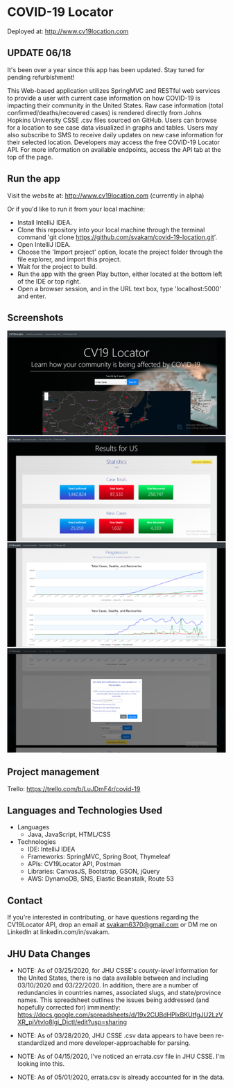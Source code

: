 # COVID-19 Locator

Deployed at: http://www.cv19location.com

## UPDATE 06/18
It's been over a year since this app has been updated. Stay tuned for pending refurbishment! 

This Web-based application utilizes SpringMVC and RESTful web services to provide a user with current case 
information on how COVID-19 is impacting their community in the United States. Raw case information (total confirmed/deaths/recovered cases) 
is rendered directly from Johns Hopkins University CSSE .csv files sourced on GitHub. Users can browse for a location to see case data visualized in graphs and tables. Users
may also subscribe to SMS to receive daily updates on new case information for their selected location. Developers may access the free COVID-19 Locator API. For more information on available endpoints, access the API tab at the top of the page. 

## Run the app
Visit the website at: http://www.cv19location.com (currently in alpha)

Or if you'd like to run it from your local machine: 
- Install IntelliJ IDEA. 
- Clone this repository into your local machine through the terminal command 'git clone https://github.com/svakam/covid-19-location.git'. 
- Open IntelliJ IDEA. 
- Choose the 'Import project' option, locate the project folder through the file explorer, and import this project. 
- Wait for the project to build. 
- Run the app with the green Play button, either located at the bottom left of the IDE or top right. 
- Open a browser session, and in the URL text box, type 'localhost:5000' and enter. 

## Screenshots
![Landing](src/main/resources/static/img/Landing.PNG)
![Totals](src/main/resources/static/img/Totals.PNG)
![Progression](src/main/resources/static/img/Progression.PNG)
![Subscribe](src/main/resources/static/img/Subscribe.PNG)

## Project management
Trello: https://trello.com/b/LuJDmF4r/covid-19

## Languages and Technologies Used
- Languages
  - Java, JavaScript, HTML/CSS
- Technologies
  - IDE: IntelliJ IDEA
  - Frameworks: SpringMVC, Spring Boot, Thymeleaf
  - APIs: CV19Locator API, Postman
  - Libraries: CanvasJS, Bootstrap, GSON, jQuery
  - AWS: DynamoDB, SNS, Elastic Beanstalk, Route 53
  
## Contact
If you're interested in contributing, or have questions regarding the CV19Locator API, drop an email at svakam6370@gmail.com or DM me on LinkedIn at linkedin.com/in/svakam. 

## JHU Data Changes
- NOTE: As of 03/25/2020, for JHU CSSE's _county-level_ information for the United States, there is no data available between and including 03/10/2020 and 03/22/2020. In addition,
there are a number of redundancies in countries names, associated slugs, and state/province names. This spreadsheet outlines the issues being addressed (and hopefully corrected for)
imminently: https://docs.google.com/spreadsheets/d/19x2CUBdHPlxBKUtfgJU2LzVXR_piVtvlo8lgi_DictI/edit?usp=sharing

- NOTE: As of 03/28/2020, JHU CSSE .csv data appears to have been re-standardized and more developer-approachable for parsing.

- NOTE: As of 04/15/2020, I've noticed an errata.csv file in JHU CSSE. I'm looking into this. 

- NOTE: As of 05/01/2020, errata.csv is already accounted for in the data. 

